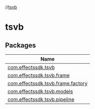 //[tsvb](index.md)

# tsvb

## Packages

| Name                                                                                 |
|--------------------------------------------------------------------------------------|
| [com.effectssdk.tsvb](tsvb/com.effectssdk.tsvb/index.md)                             |
| [com.effectssdk.tsvb.frame](tsvb/com.effectssdk.tsvb.frame/index.md)                 |
| [com.effectssdk.tsvb.frame.factory](tsvb/com.effectssdk.tsvb.frame.factory/index.md) |
| [com.effectssdk.tsvb.models](tsvb/com.effectssdk.tsvb.models/index.md)               |
| [com.effectssdk.tsvb.pipeline](tsvb/com.effectssdk.tsvb.pipeline/index.md)           |
